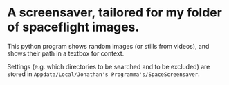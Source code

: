 # A screensaver, tailored for my folder of spaceflight images.

This python program shows random images (or stills from videos), and shows their path in a textbox for context.

Settings (e.g. which directories to be searched and to be excluded) are stored in `Appdata/Local/Jonathan's Programma's/SpaceScreensaver`.